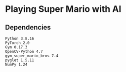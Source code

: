 # Playing Super Mario with AI

## Dependencies

```shell
Python 3.8.16
PyTorch 2.0
Gym 0.17.3
OpenCV-Python 4.7
gym_super_mario_bros 7.4
pyglet 1.5.11
NumPy 1.24
```


